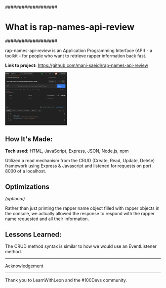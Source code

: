 ###################
# What is rap-names-api-review
###################

rap-names-api-review is an Application Programming Interface (API) - a toolkit - for people
who want to retrieve rapper information back fast.

**Link to project:** https://github.com/mani-saeidi/rap-names-api-review

<img src="https://github.com/mani-saeidi/rap-names-api-review/blob/main/API%20Request%20Example.png?raw=true" alt="API request for rapper name retrieval app" width=200px>

## How It's Made:

**Tech used:** HTML, JavaScript, Express, JSON, Node.js, npm

Utilized a read mechanism from the CRUD (Create, Read, Update, Delete) framework using Express & Javascript and listened for requests on port 8000 of a localhost.

## Optimizations
*(optional)*

Rather than just printing the rapper name object filled with rapper objects in the console, we actually allowed the response to respond with the rapper name requested and all their information.

## Lessons Learned:

The CRUD method syntax is similar to how we would use an EventListener method.


***************
Acknowledgement
***************

Thank you to LearnWithLeon and the #100Devs community.
